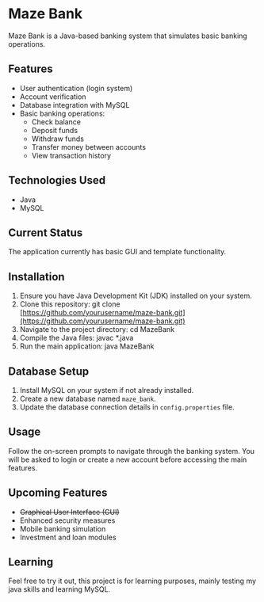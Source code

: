 # Maze Bank

Maze Bank is a Java-based banking system that simulates basic banking operations.

## Features

- User authentication (login system)
- Account verification
- Database integration with MySQL
- Basic banking operations:
  - Check balance
  - Deposit funds
  - Withdraw funds
  - Transfer money between accounts
  - View transaction history

## Technologies Used

- Java
- MySQL

## Current Status

The application currently has basic GUI and template functionality.

## Installation

1. Ensure you have Java Development Kit (JDK) installed on your system.
2. Clone this repository: git clone [https://github.com/yourusername/maze-bank.git](https://github.com/yourusername/maze-bank.git)
3. Navigate to the project directory: cd MazeBank
4. Compile the Java files: javac *.java
5. Run the main application: java MazeBank


## Database Setup

1. Install MySQL on your system if not already installed.
2. Create a new database named `maze_bank`.
3. Update the database connection details in `config.properties` file.

## Usage

Follow the on-screen prompts to navigate through the banking system. You will be asked to login or create a new account before accessing the main features.

## Upcoming Features

- ~~Graphical User Interface (GUI)~~
- Enhanced security measures
- Mobile banking simulation
- Investment and loan modules

## Learning

Feel free to try it out, this project is for learning purposes, mainly testing my java skills and learning MySQL.
